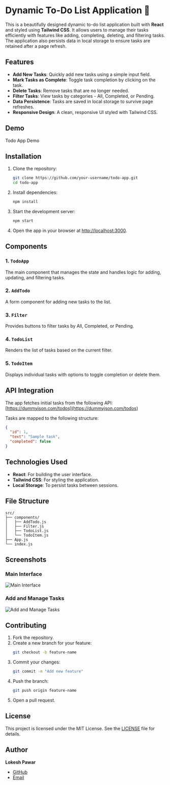 # Dynamic To-Do List Application 🚀

This is a beautifully designed dynamic to-do list application built with **React** and styled using **Tailwind CSS**. It allows users to manage their tasks efficiently with features like adding, completing, deleting, and filtering tasks. The application also persists data in local storage to ensure tasks are retained after a page refresh.

## Features

- **Add New Tasks**: Quickly add new tasks using a simple input field.
- **Mark Tasks as Complete**: Toggle task completion by clicking on the task.
- **Delete Tasks**: Remove tasks that are no longer needed.
- **Filter Tasks**: View tasks by categories - All, Completed, or Pending.
- **Data Persistence**: Tasks are saved in local storage to survive page refreshes.
- **Responsive Design**: A clean, responsive UI styled with Tailwind CSS.

## Demo

Todo App Demo



## Installation

1. Clone the repository:
   ```bash
   git clone https://github.com/your-username/todo-app.git
   cd todo-app
   ```

2. Install dependencies:
   ```bash
   npm install
   ```

3. Start the development server:
   ```bash
   npm start
   ```

4. Open the app in your browser at [http://localhost:3000](http://localhost:3000).

## Components

### 1. `TodoApp`
The main component that manages the state and handles logic for adding, updating, and filtering tasks.

### 2. `AddTodo`
A form component for adding new tasks to the list.

### 3. `Filter`
Provides buttons to filter tasks by All, Completed, or Pending.

### 4. `TodoList`
Renders the list of tasks based on the current filter.

### 5. `TodoItem`
Displays individual tasks with options to toggle completion or delete them.

## API Integration

The app fetches initial tasks from the following API:
[https://dummyjson.com/todos](https://dummyjson.com/todos)

Tasks are mapped to the following structure:
```json
{
  "id": 1,
  "text": "Sample task",
  "completed": false
}
```

## Technologies Used

- **React**: For building the user interface.
- **Tailwind CSS**: For styling the application.
- **Local Storage**: To persist tasks between sessions.

## File Structure
```
src/
├── components/
│   ├── AddTodo.js
│   ├── Filter.js
│   ├── TodoList.js
│   └── TodoItem.js
├── App.js
└── index.js
```

## Screenshots

### Main Interface
![Main Interface](https://via.placeholder.com/800x400.png?text=Main+Interface)

### Add and Manage Tasks
![Add and Manage Tasks](https://via.placeholder.com/800x400.png?text=Add+and+Manage+Tasks)

## Contributing

1. Fork the repository.
2. Create a new branch for your feature:
   ```bash
   git checkout -b feature-name
   ```
3. Commit your changes:
   ```bash
   git commit -m "Add new feature"
   ```
4. Push the branch:
   ```bash
   git push origin feature-name
   ```
5. Open a pull request.

## License

This project is licensed under the MIT License. See the [LICENSE](LICENSE) file for details.

## Author

**Lokesh Pawar**
- [GitHub](https://github.com/your-username)
- [Email](mailto:lokesh1pawar@gmail.com)

